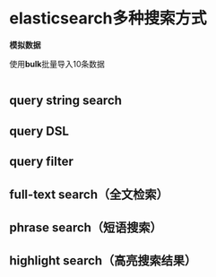 # elasticsearch多种搜索方式

**模拟数据**

使用**bulk**批量导入10条数据

```

```



## query string search



## query DSL



## query filter



## full-text search（全文检索）





## phrase search（短语搜索）



## highlight search（高亮搜索结果）